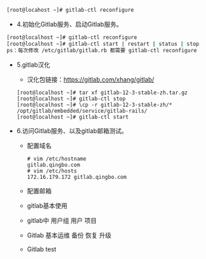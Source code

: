 ```Bash
[root@locahost ~]# gitlab-ctl reconfigure
```

* 4.初始化Gitlab服务、启动Gitlab服务。

```bash
[root@localhost ~]# gitlab-ctl reconfigure
[root@localhost ~]# gitlab-ctl start | restart | status | stop
ps：每次修改 /etc/gitlab/gitlab.rb 都需要 gitlab-ctl reconfigure
```

* 5.gitlab汉化

  - 汉化包链接：<https://gitlab.com/xhang/gitlab/>

  ```
  [root@localhost ~]# tar xf gitlab-12-3-stable-zh.tar.gz
  [root@localhost ~]# gitlab-ctl stop
  [root@localhost ~]# \cp -r gitlab-12-3-stable-zh/* /opt/gitlab/embedded/service/gitlab-rails/
  [root@localhost ~]# gitlab-ctl start
  ```

* 6.访问Gitlab服务、以及gitlab邮箱测试。

  - 配置域名

    ```
    # vim /etc/hostname
    gitlab.qingbo.com
    # vim /etc/hosts
    172.16.179.172 gitlab.qingbo.com
    ```

  - 配置邮箱

  - gitlab基本使用

  - gitlab中 用户组 用户 项目

  - Gitlab 基本运维 备份 恢复 升级
  - Gitlab test
